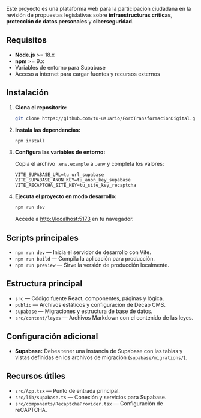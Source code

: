 
Este proyecto es una plataforma web para la participación ciudadana en la revisión de propuestas legislativas sobre **infraestructuras críticas**, **protección de datos personales** y **ciberseguridad**.

## Requisitos

- **Node.js** >= 18.x
- **npm** >= 9.x
- Variables de entorno para Supabase
- Acceso a internet para cargar fuentes y recursos externos

## Instalación

1. **Clona el repositorio:**

   ```sh
   git clone https://github.com/tu-usuario/ForoTransformacionDigital.git
   ```

2. **Instala las dependencias:**

   ```sh
   npm install
   ```

3. **Configura las variables de entorno:**

   Copia el archivo `.env.example` a `.env` y completa los valores:

   ```
   VITE_SUPABASE_URL=tu_url_supabase
   VITE_SUPABASE_ANON_KEY=tu_anon_key_supabase
   VITE_RECAPTCHA_SITE_KEY=tu_site_key_recaptcha
   ```

4. **Ejecuta el proyecto en modo desarrollo:**

   ```sh
   npm run dev
   ```

   Accede a [http://localhost:5173](http://localhost:5173) en tu navegador.

## Scripts principales

- `npm run dev` — Inicia el servidor de desarrollo con Vite.
- `npm run build` — Compila la aplicación para producción.
- `npm run preview` — Sirve la versión de producción localmente.

## Estructura principal

- `src` — Código fuente React, componentes, páginas y lógica.
- `public` — Archivos estáticos y configuración de Decap CMS.
- `supabase` — Migraciones y estructura de base de datos.
- `src/content/leyes` — Archivos Markdown con el contenido de las leyes.

## Configuración adicional

- **Supabase:** Debes tener una instancia de Supabase con las tablas y vistas definidas en los archivos de migración (`supabase/migrations/`).

## Recursos útiles

- `src/App.tsx` — Punto de entrada principal.
- `src/lib/supabase.ts` — Conexión y servicios para Supabase.
- `src/components/RecaptchaProvider.tsx` — Configuración de reCAPTCHA.
